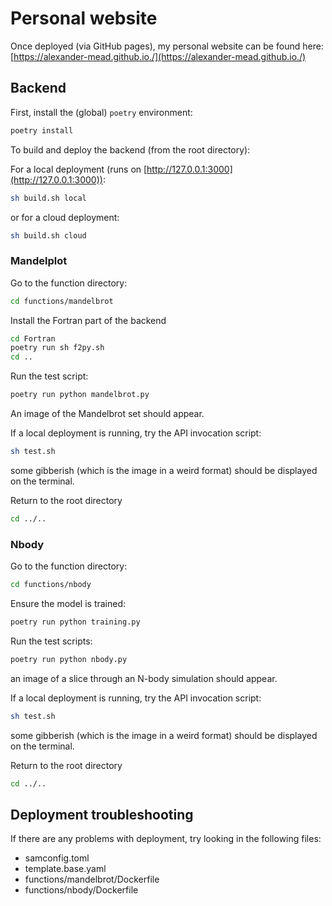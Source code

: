 # Personal website

Once deployed (via GitHub pages), my personal website can be found here:
[https://alexander-mead.github.io./](https://alexander-mead.github.io./)

## Backend

First, install the (global) `poetry` environment:

```bash
poetry install
```

To build and deploy the backend (from the root directory):

For a local deployment (runs on [http://127.0.0.1:3000](http://127.0.0.1:3000)):

```bash
sh build.sh local
```

or for a cloud deployment:

```bash
sh build.sh cloud
```

### Mandelplot

Go to the function directory:

```bash
cd functions/mandelbrot
```

Install the Fortran part of the backend

```bash
cd Fortran
poetry run sh f2py.sh
cd ..
```

Run the test script:

```bash
poetry run python mandelbrot.py
```

An image of the Mandelbrot set should appear.

If a local deployment is running, try the API invocation script:

```bash
sh test.sh
```

some gibberish (which is the image in a weird format) should be displayed on the
terminal.

Return to the root directory

```bash
cd ../..
```

### Nbody

Go to the function directory:

```bash
cd functions/nbody
```

Ensure the model is trained:

```bash
poetry run python training.py
```

Run the test scripts:

```bash
poetry run python nbody.py
```

an image of a slice through an N-body simulation should appear.

If a local deployment is running, try the API invocation script:

```bash
sh test.sh
```

some gibberish (which is the image in a weird format) should be displayed on the
terminal.

Return to the root directory

```bash
cd ../..
```

## Deployment troubleshooting

If there are any problems with deployment, try looking in the following files:

- samconfig.toml
- template.base.yaml
- functions/mandelbrot/Dockerfile
- functions/nbody/Dockerfile
